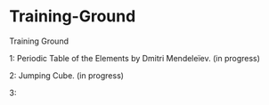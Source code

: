 # Training-Ground
Training Ground

<p>1: Periodic Table of the Elements by Dmitri Mendeleïev. (in progress)</p>
<p>2: Jumping Cube. (in progress)</p>
<p>3:</p>
